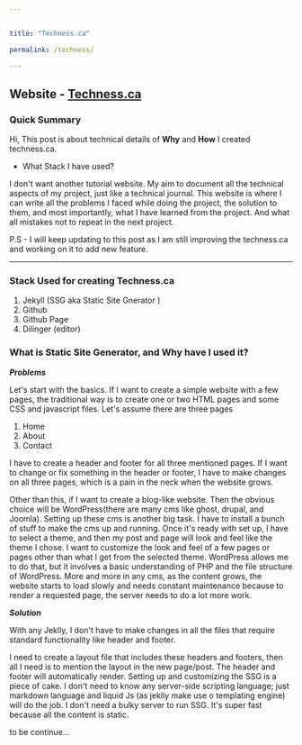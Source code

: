 ```yaml
---


title: "Techness.ca"

permalink: /techness/

---
```






## Website - [Techness.ca](https://techness.ca)

### Quick Summary
Hi, This post is about technical details of **Why**  and **How** I created techness.ca.
* What Stack I have used?


I don't want another tutorial website. My aim to document all the technical aspects of my project, just like a technical journal.
This website is where I can write all the problems I faced while doing the project, the solution to them, and most importantly, what I have learned from the project. And what all mistakes not to repeat in the next project.

P.S - I will keep updating to this post as I am still improving the techness.ca and working on it to add new feature.

--- 

### Stack Used for creating Techness.ca
 1. Jekyll (SSG aka Static Site Gnerator )
 2. Github
 3. Github Page
 4. Dilinger (editor)


### What is Static Site Generator, and Why have I used it?

***Problems***

Let's start with the basics. If I want to create a simple website with a few pages, the traditional way is to create one or two HTML pages and some CSS and javascript files.
Let's assume there are three pages 
1. Home
2. About 
3. Contact


I have to create a header and footer for all three mentioned pages.
If I want to change or fix something in the header or footer, I have to make changes on all three pages, which is a pain in the neck when the website grows. 

Other than this, if I want to create a blog-like website. Then the obvious choice will be WordPress(there are many cms like ghost, drupal, and Joomla). Setting up these cms is another big task. I have to install a bunch of stuff to make the cms up and running. Once it's ready with set up, I have to select a theme, and then my post and page will look and feel like the theme I chose. I want to customize the look and feel of a few pages or pages other than what I get from the selected theme. WordPress allows me to do that, but it involves a basic understanding of PHP and the file structure of WordPress. More and more in any cms, as the content grows, the website starts to load slowly and needs constant maintenance because to render a requested page, the server needs to do a lot more work.
 
 ***Solution***
 

With any Jeklly, I don't have to make changes in all the files that require standard functionality like header and footer.

 I need to create a layout file that includes these headers and footers, then all I need is to mention the layout in the new page/post. The header and footer will automatically render. Setting up and customizing the SSG is a piece of cake. I don't need to know any server-side scripting language; just markdown language and liquid Js (as jeklly make use o templating engine) will do the job. I don't need a bulky server to run SSG. It's super fast because all the content is static.
 
 




to be continue...




